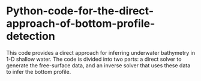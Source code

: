 # Python-code-for-the-direct-approach-of-bottom-profile-detection
This code provides a direct approach for inferring underwater bathymetry in 1-D shallow water. The code is divided into two parts: a direct solver to generate the free-surface data, and an inverse solver that uses these data to infer the bottom profile.
